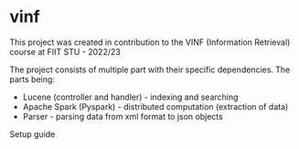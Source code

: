 # vinf

This project was created in contribution to the VINF (Information Retrieval) course at FIIT STU - 2022/23

The project consists of multiple part with their specific dependencies.
The parts being: 
  - Lucene (controller and handler) - indexing and searching
  - Apache Spark (Pyspark) - distributed computation (extraction of data)
  - Parser - parsing data from xml format to json objects
  
Setup guide

